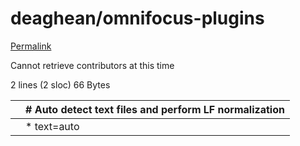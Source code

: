 # deaghean/omnifocus-plugins

[Permalink](https://github.com/deaghean/omnifocus-plugins/blob/c775cc1c9f4f9195a8e0a713d9038f05f51d3c25/.gitattributes)

Cannot retrieve contributors at this time

 2 lines \(2 sloc\) 66 Bytes

|  | \# Auto detect text files and perform LF normalization |
| :--- | :--- |
|  | \* text=auto |

